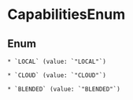 
# CapabilitiesEnum

## Enum


    * `LOCAL` (value: `"LOCAL"`)

    * `CLOUD` (value: `"CLOUD"`)

    * `BLENDED` (value: `"BLENDED"`)



